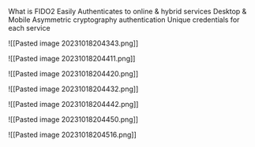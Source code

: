 


What is FIDO2
Easily Authenticates to online & hybrid services Desktop & Mobile Asymmetric cryptography authentication Unique credentials for each service

![[Pasted image 20231018204343.png]]

![[Pasted image 20231018204411.png]]

![[Pasted image 20231018204420.png]]

![[Pasted image 20231018204432.png]]

![[Pasted image 20231018204442.png]]

![[Pasted image 20231018204450.png]]

![[Pasted image 20231018204516.png]]

